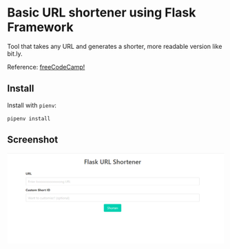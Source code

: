 # Basic URL shortener using Flask Framework

Tool that takes any URL and generates a shorter, more readable version like bit.ly.

Reference: [freeCodeCamp!](https://www.freecodecamp.org/news/python-tutorial-how-to-create-a-url-shortener-using-flask)

## Install

Install with `pienv`:

```shell
pipenv install
```

## Screenshot

![homepage](images/core.png)
